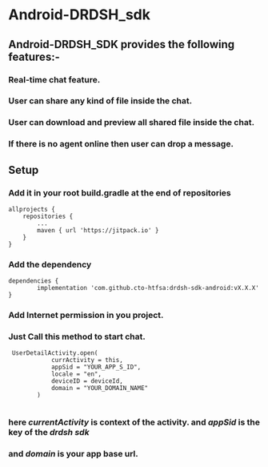 # Android-DRDSH_sdk
## Android-DRDSH_SDK provides the following features:-


### Real-time chat feature.
### User can share any kind of file inside the chat.
### User can download and preview all shared file inside the chat.
### If there is no agent online then user can drop a message.

## Setup
### Add it in your root build.gradle at the end of repositories
```
allprojects {
	repositories {
		...
		maven { url 'https://jitpack.io' }
	}
}
```

###  Add the dependency
```
dependencies {
        implementation 'com.github.cto-htfsa:drdsh-sdk-android:vX.X.X'
}
```

### Add Internet permission in you project.
### Just Call this method to start chat.

```
 UserDetailActivity.open(
            currActivity = this,
            appSid = "YOUR_APP_S_ID",
            locale = "en",
            deviceID = deviceId,
            domain = "YOUR_DOMAIN_NAME"
        )
        
```
       
### here *currentActivity* is context of the activity. and *appSid* is the key of the *drdsh sdk* 
### and *domain* is your app base url.


